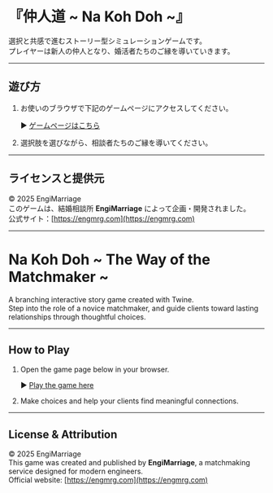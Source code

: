 # 『仲人道 ~ Na Koh Doh ~』

選択と共感で進むストーリー型シミュレーションゲームです。  
プレイヤーは新人の仲人となり、婚活者たちのご縁を導いていきます。

---

## 遊び方

1. お使いのブラウザで下記のゲームページにアクセスしてください。

   ▶ [ゲームページはこちら](https://hiro-kaki-dev.github.io/nakohdoh-game/nakohdoh.html)

2. 選択肢を選びながら、相談者たちのご縁を導いてください。

---

## ライセンスと提供元

© 2025 EngiMarriage  
このゲームは、結婚相談所 **EngiMarriage** によって企画・開発されました。  
公式サイト：[https://engmrg.com](https://engmrg.com)

---

# Na Koh Doh ~ The Way of the Matchmaker ~

A branching interactive story game created with Twine.  
Step into the role of a novice matchmaker, and guide clients toward lasting relationships through thoughtful choices.

---

## How to Play

1. Open the game page below in your browser.

   ▶ [Play the game here](https://hiro-kaki-dev.github.io/nakohdoh-game/nakohdoh.html)

2. Make choices and help your clients find meaningful connections.

---

## License & Attribution

© 2025 EngiMarriage  
This game was created and published by **EngiMarriage**, a matchmaking service designed for modern engineers.  
Official website: [https://engmrg.com](https://engmrg.com)

